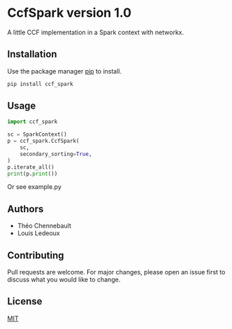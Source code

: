 # CcfSpark version 1.0

A little CCF implementation in a Spark context with networkx.

## Installation 

Use the package manager [pip](https://pip.pypa.io/en/stable/) to install.

```bash
pip install ccf_spark
```

## Usage

```python
import ccf_spark

sc = SparkContext()
p = ccf_spark.CcfSpark(
    sc,
    secondary_sorting=True,
)
p.iterate_all()
print(p.print())
```
Or see example.py 

## Authors
- Théo Chennebault
- Louis Ledeoux

## Contributing
Pull requests are welcome. For major changes, please open an issue first to discuss what you would like to change.

## License
[MIT](https://choosealicense.com/licenses/mit/)